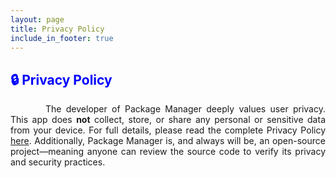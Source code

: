 ```yaml
---
layout: page
title: Privacy Policy
include_in_footer: true
---
```


<style>
    tab1 { padding-left: 4em; }
</style>

<h2 style="color: blue">🔒 Privacy Policy</h2>

<p style="text-align: justify;"><tab1>The developer of Package Manager deeply values user privacy. This app does <strong>not</strong> collect, store, or share any personal or sensitive data from your device. For full details, please read the complete Privacy Policy <a href="https://smartpack.github.io/privacy-policy/" target="_blank">here</a>. Additionally, Package Manager is, and always will be, an open-source project—meaning anyone can review the source code to verify its privacy and security practices.</tab1></p>
